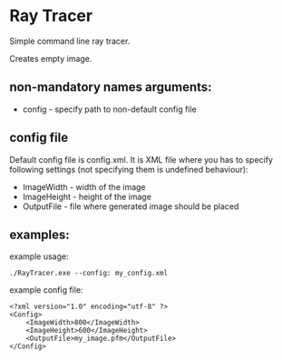 # Ray Tracer
Simple command line ray tracer.

Creates empty image.

## non-mandatory names arguments:
- config - specify path to non-default config file

## config file
Default config file is config.xml. It is XML file where you has to specify
following settings (not specifying them is undefined behaviour):
- ImageWidth - width of the image
- ImageHeight - height of the image
- OutputFile - file where generated image should be placed

## examples:
example usage:

    ./RayTracer.exe --config: my_config.xml
    
example config file:

    <?xml version="1.0" encoding="utf-8" ?>
    <Config>
        <ImageWidth>800</ImageWidth>
        <ImageHeight>600</ImageHeight>
        <OutputFile>my_image.pfm</OutputFile>
    </Config>